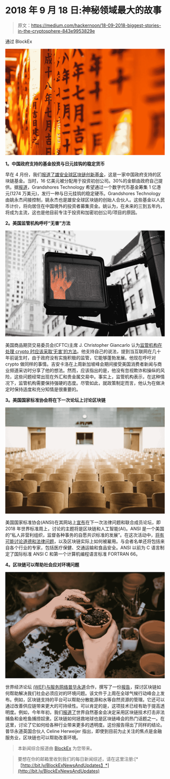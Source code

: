 # 2018 年 9 月 18 日:神秘领域最大的故事

> 原文：<https://medium.com/hackernoon/18-09-2018-biggest-stories-in-the-cryptosphere-843e9953829e>

通过 BlockEx

![](img/bd263e7eaccf229c53f50c370a091a29.png)

**1。中国政府支持的基金投资与日元挂钩的稳定货币**

早在 4 月份，我们[报道了雄安全球区块链创新基金](https://hackernoon.com/09-04-2018-biggest-stories-in-the-cryptosphere-bd2219de4304)，这是一家中国政府支持的区块链基金。当时，16 亿美元被分配用于投资初创公司。30%的金额由政府自己提供。据[报道](https://www.scmp.com/business/companies/article/2164575/hong-kong-listed-grandshores-raising-hk100m-digital-token-fund)，Grandshores Technology 希望通过一个数字代币基金筹集 1 亿港元(1274 万美元)，发行一种与日元挂钩的稳定硬币。Grandshores Technology 由姚永杰间接控制，姚永杰也是雄安全球区块链的创始人合伙人。这些基金以人民币计价，将向居住在中国境外的投资者募集资金。姚认为，在未来的三到五年内，将成为主流，这也是他目前专注于投资和加密初创公司/项目的原因。

**2。美国监管机构呼吁“无害”方法**

![](img/0e392d5b72e58a85e95043f2ef95774c.png)

美国商品期货交易委员会(CFTC)主席 J. Christopher Giancarlo 认为[监管机构在处理 crypto 时应该采取‘无害’的方法](https://www.cnbc.com/2018/09/14/do-no-harm-in-regulating-cryptocurrencies-but-be-vigilant-cftc.html?__source=facebook%7Ccrypto+)。他支持自己的说法，提到当互联网在几十年前诞生时，由于政府没有实施积极的监管，它能够蓬勃发展。他现在呼吁对 crypto 做同样的事情。吉安卡洛在上周新加坡峰会期间接受美国消费者新闻与商业频道采访时分享了他的想法。然而，应该指出的是，他没有忽视欺诈和操纵的风险，这些问题经常出现在外汇和贵金属交易中。事实上，监管机构表示，在这种情况下，监管机构需要保持强硬的态度。尽管如此，就政策制定而言，他认为在做决定时保持适度和充分知情是很重要的。

**3。美国国家标准协会将在下一次论坛上讨论区块链**

![](img/d0f8033787d20b830bd94c45661ef464.png)

美国国家标准协会(ANSI)在其网站上[宣布](https://www.ansi.org/news_publications/news_story?menuid=7&articleid=d7ebed90-b6c6-449c-af9f-1acfbc355adb)在下一次法律问题和联合成员论坛，即 2018 年世界标准周上，讨论的主题将是区块链和人工智能(AI)。ANSI 是一个美国的“私人非营利组织，监督各种事务的自愿共识标准的发展”。在这次活动中，[将有可能讨论道德和法律问题](https://cointelegraph.com/news/american-national-standards-institute-to-address-blockchain-at-upcoming-forum)，以及区块链实际上如何被雇用。与会者名单还将包括来自各个行业的专家，包括医疗保健、交通运输和食品安全。ANSI 以前为 C 语言制定了国际标准 ANSI C 和第一个计算机编程语言标准 FORTRAN 66。

**4。区块链可以帮助社会应对环境问题**

![](img/d3b6901a6bdcfe38b6065f0a651a240b.png)

世界经济论坛 [(WEF)与服务网络普华永道](https://www.coindesk.com/blockchain-can-help-solve-swathe-of-environmental-issues-says-wef-study/)合作，撰写了一份[报告](https://www.pwc.com/gx/en/sustainability/assets/blockchain-for-a-better-planet.pdf)，探讨区块链如何帮助解决我们社会必须应对的环境问题。该文件于上周在全球气候行动峰会上发布。例如，区块链支持的平台可以帮助分散能源和水等自然资源的管理。它还可以通过改善供应链带来更大的可持续性。可以肯定的是，这项技术已经有助于提高透明度。例如，今年年初，我们[报道了](https://hackernoon.com/29-01-2018-biggest-stories-in-the-cryptosphere-acd08a271e4b)世界自然基金会决定采用区块链技术打击非法捕鱼和金枪鱼捕捞奴隶。区块链如何拯救地球也是区块链峰会的热门话题之一。在这里，讨论了它如何给各种行业带来更多的透明度。这份报告得出了同样的结论。普华永道英国合伙人 Celine Herweijer 指出，即使到目前为止关注的焦点是金融服务业，区块链也可以帮助改善环境。

> 本新闻综合报道由 [BlockEx](http://bit.ly/BlockEx_) 为您带来。

> 要想在你的邮箱里收到我们的每日新闻综述，请在这里注册:[*【http://bit.ly/BlockExNewsAndUpdates】*](http://bit.ly/BlockExNewsAndUpdates)